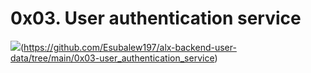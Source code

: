 # 0x03. User authentication service
![](https://s3.amazonaws.com/alx-intranet.hbtn.io/uploads/medias/2019/12/4cb3c8c607afc1d1582d.jpg?X-Amz-Algorithm=AWS4-HMAC-SHA256&X-Amz-Credential=AKIARDDGGGOUSBVO6H7D%2F20240123%2Fus-east-1%2Fs3%2Faws4_request&X-Amz-Date=20240123T162137Z&X-Amz-Expires=86400&X-Amz-SignedHeaders=host&X-Amz-Signature=c55e2f5da045c1f137ecff2670ac26da427b91d6c6b2ea83b7d8c2fd93c4c889)(https://github.com/Esubalew197/alx-backend-user-data/tree/main/0x03-user_authentication_service)
